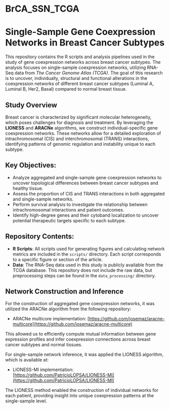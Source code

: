 # BrCA_SSN_TCGA

# Single-Sample Gene Coexpression Networks in Breast Cancer Subtypes

This repository contains the R scripts and analysis pipelines used in the study of gene coexpression networks across breast cancer subtypes. The analysis focuses on single-sample coexpression networks, utilizing RNA-Seq data from *The Cancer Genome Atlas (TCGA)*. The goal of this research is to uncover, individually, structural and functional alterations in the coexpression networks of different breast cancer subtypes (Luminal A, Luminal B, Her2, Basal) compared to normal breast tissue.

## Study Overview
Breast cancer is characterized by significant molecular heterogeneity, which poses challenges for diagnosis and treatment. By leveraging the **LIONESS** and **ARACNe** algorithms, we construct individual-specific gene coexpression networks. These networks allow for a detailed exploration of intrachromosomal (CIS) and interchromosomal (TRANS) interactions, identifying patterns of genomic regulation and instability unique to each subtype.

## Key Objectives:
- Analyze aggregated and single-sample gene coexpression networks to uncover topological differences between breast cancer subtypes and healthy tissue.
- Assess the proportion of CIS and TRANS interactions in both aggregated and single-sample networks.
- Perform survival analysis to investigate the relationship between intrachromosomal interactions and patient outcomes.
- Identify high-degree genes and their cytoband localization to uncover potential therapeutic targets specific to each subtype.

## Repository Contents:
- **R Scripts**: All scripts used for generating figures and calculating network metrics are included in the `scripts/` directory. Each script corresponds to a specific figure or section of the article.
- **Data**: The RNA-Seq data used in this study is publicly available from the TCGA database. This repository does not include the raw data, but preprocessing steps can be found in the `data_processing/` directory.

## Network Construction and Inference

For the construction of aggregated gene coexpression networks, it was utilized the ARACNe algorithm from the following repository:

- ARACNe multicore implementation: [https://github.com/josemaz/aracne-multicore](https://github.com/josemaz/aracne-multicore)

This allowed us to efficiently compute mutual information between gene expression profiles and infer coexpression connections across breast cancer subtypes and normal tissues.

For single-sample network inference, it was applied the LIONESS algorithm, which is available at:

- LIONESS-MI implementation: [https://github.com/PatricioLOPSA/LIONESS-MI](https://github.com/PatricioLOPSA/LIONESS-MI)

The LIONESS method enabled the construction of individual networks for each patient, providing insight into unique coexpression patterns at the single-sample level.

